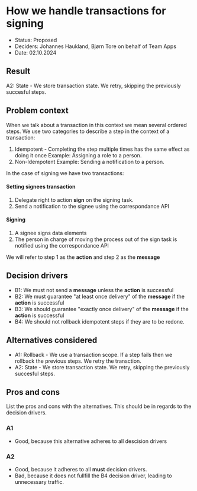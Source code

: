# How we handle transactions for signing

-   Status: Proposed
-   Deciders: Johannes Haukland, Bjørn Tore on behalf of Team Apps
-   Date: 02.10.2024

## Result

A2: State - We store transaction state. We retry, skipping the previously succesful steps.

## Problem context

When we talk about a transaction in this context we mean several ordered steps.
We use two categories to describe a step in the context of a transaction:

1. Idempotent - Completing the step multiple times has the same effect as doing it once
   Example: Assigning a role to a person.
2. Non-Idempotent
   Example: Sending a notification to a person.

In the case of signing we have two transactions:

#### Setting signees transaction

1. Delegate right to action **sign** on the signing task.
2. Send a notification to the signee using the correspondance API

#### Signing

1. A signee signs data elements
2. The person in charge of moving the process out of the sign task is notified using the correspondance API

We will refer to step 1 as the **action** and step 2 as the **message**

## Decision drivers

-   B1: We must not send a **message** unless the **action** is successful
-   B2: We must guarantee "at least once delivery" of the **message** if the **action** is successful
-   B3: We should guarantee "exactly once delivery" of the **message** if the **action** is successful
-   B4: We should not rollback idempotent steps if they are to be redone.

## Alternatives considered

-   A1: Rollback - We use a transaction scope. If a step fails then we rollback the previous steps. We retry the transction.
-   A2: State - We store transaction state. We retry, skipping the previously succesful steps.

## Pros and cons

List the pros and cons with the alternatives. This should be in regards to the decision drivers.

### A1

-   Good, because this alternative adheres to all descision drivers

### A2

-   Good, because it adheres to all **must** decision drivers.
-   Bad, because it does not fullfill the B4 decision driver, leading to unnecessary traffic.
